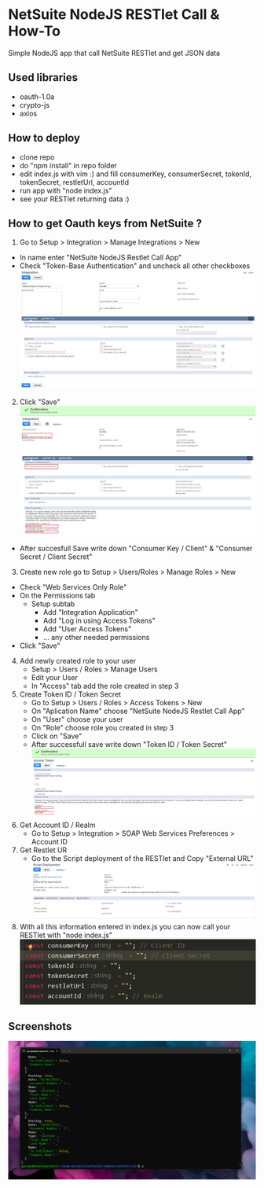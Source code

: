 # NetSuite NodeJS RESTlet Call & How-To
Simple NodeJS app that call NetSuite RESTlet and get JSON data

## Used libraries
- oauth-1.0a
- crypto-js
- axios

## How to deploy
- clone repo
- do "npm install" in repo folder
- edit index.js with vim :) and fill consumerKey, consumerSecret, tokenId, tokenSecret, restletUrl, accountId
- run app with "node index.js"
- see your RESTlet returning data :)

## How to get Oauth keys from NetSuite ?
1. Go to Setup > Integration > Manage Integrations > New 
 - In name enter "NetSuite NodeJS Restlet Call App"
 - Check "Token-Base Authentication" and uncheck all other checkboxes
![App Screenshot](screenshots/screenshot1.png)
2. Click "Save"
![App Screenshot](screenshots/screenshot2.png)
- After succesfull Save write down "Consumer Key / Client" & "Consumer Secret / Client Secret"
3. Create new role go to Setup > Users/Roles > Manage Roles > New
 - Check "Web Services Only Role"
 - On the Permissions tab
   - Setup subtab
     - Add "Integration Application"
     - Add "Log in using Access Tokens"
     - Add "User Access Tokens"
     - ... any other needed permissions
 - Click "Save"
4. Add newly created role to your user
    - Setup > Users / Roles > Manage Users
    - Edit your User
    - In "Access" tab add the role created in step 3
5. Create Token ID / Token Secret
   - Go to Setup > Users / Roles > Access Tokens > New
   - On "Aplication Name" choose "NetSuite NodeJS Restlet Call App"
   - On "User" choose your user
   - On "Role" choose role you created in step 3
   - Click on "Save"
   - After successfull save write down "Token ID / Token Secret"
![App Screenshot](screenshots/screenshot3.png)
6. Get Account ID / Realm
   - Go to Setup > Integration > SOAP Web Services Preferences > Account ID
7. Get Restlet UR
   - Go to the Script deployment of the RESTlet and Copy "External URL"
     ![App Screenshot](screenshots/screenshot4.png)
8. With all this information entered in index.js you can now call your RESTlet with "node index.js"
![App Screenshot](screenshots/screenshot5.png)

## Screenshots
![App Screenshot](screenshots/screenshot6.png)